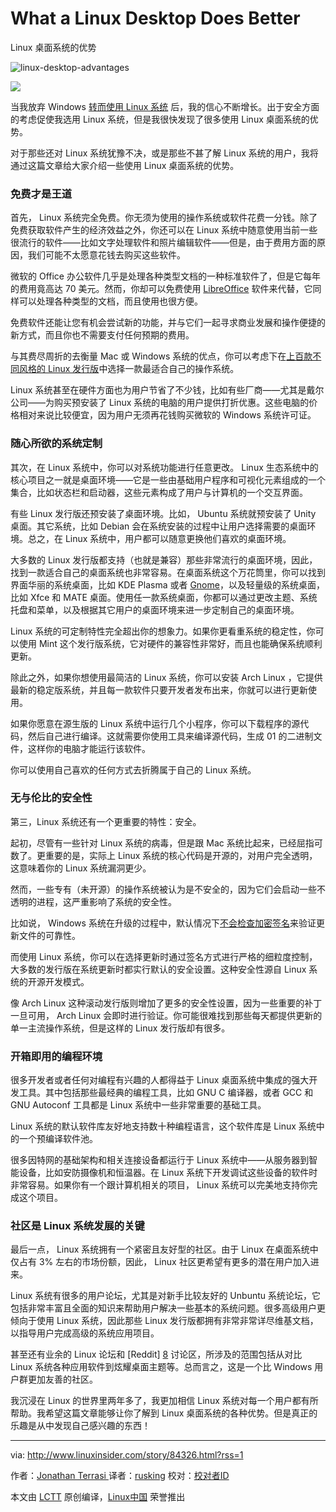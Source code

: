 What a Linux Desktop Does Better
============================================================
Linux 桌面系统的优势

 ![linux-desktop-advantages](http://www.linuxinsider.com/article_images/story_graphics_xlarge/xl-2017-linux-1.jpg) 

 ![](http://www.linuxinsider.com/images/2015/image-credit-adobe-stock_130x15.gif) 

当我放弃 Windows [转而使用 Linux 系统][3] 后，我的信心不断增长。出于安全方面的考虑促使我选用 Linux 系统，但是我很快发现了很多使用 Linux 桌面系统的优势。

对于那些还对 Linux 系统犹豫不决，或是那些不甚了解 Linux 系统的用户，我将通过这篇文章给大家介绍一些使用 Linux 桌面系统的优势。

### 免费才是王道

首先， Linux 系统完全免费。你无须为使用的操作系统或软件花费一分钱。除了免费获取软件产生的经济效益之外，你还可以在 Linux 系统中随意使用当前一些很流行的软件——比如文字处理软件和照片编辑软件——但是，由于费用方面的原因，我们可能不太愿意花钱去购买这些软件。

微软的 Office 办公软件几乎是处理各种类型文档的一种标准软件了，但是它每年的费用竟高达 70 美元。然而，你却可以免费使用 [LibreOffice][4] 软件来代替，它同样可以处理各种类型的文档，而且使用也很方便。

免费软件还能让您有机会尝试新的功能，并与它们一起寻求商业发展和操作便捷的新方式，而且你也不需要支付任何预期的费用。

与其费尽周折的去衡量 Mac 或 Windows 系统的优点，你可以考虑下在[上百款不同风格的 Linux 发行版][5]中选择一款最适合自己的操作系统。

Linux 系统甚至在硬件方面也为用户节省了不少钱，比如有些厂商——尤其是戴尔公司——为购买预安装了 Linux 系统的电脑的用户提供打折优惠。这些电脑的价格相对来说比较便宜，因为用户无须再花钱购买微软的 Windows 系统许可证。

### 随心所欲的系统定制

其次，在 Linux 系统中，你可以对系统功能进行任意更改。 Linux 生态系统中的核心项目之一就是桌面环境——它是一些由基础用户程序和可视化元素组成的一个集合，比如状态栏和启动器，这些元素构成了用户与计算机的一个交互界面。

有些 Linux 发行版还预安装了桌面环境。比如， Ubuntu 系统就预安装了 Unity 桌面。其它系统，比如 Debian 会在系统安装的过程中让用户选择需要的桌面环境。总之，在 Linux 系统中，用户都可以随意更换他们喜欢的桌面环境。

大多数的 Linux 发行版都支持（也就是兼容）那些非常流行的桌面环境，因此，找到一款适合自己的桌面系统也非常容易。在桌面系统这个万花筒里，你可以找到界面华丽的系统桌面，比如 KDE Plasma 或者 [Gnome][6]，以及轻量级的系统桌面，比如 Xfce 和 MATE 桌面。使用任一款系统桌面，你都可以通过更改主题、系统托盘和菜单，以及根据其它用户的桌面环境来进一步定制自己的桌面环境。

Linux 系统的可定制特性完全超出你的想象力。如果你更看重系统的稳定性，你可以使用 Mint 这个发行版系统，它对硬件的兼容性非常好，而且也能确保系统顺利更新。

除此之外，如果你想使用最简洁的 Linux 系统，你可以安装 Arch Linux ，它提供最新的稳定版系统，并且每一款软件只要开发者发布出来，你就可以进行更新使用。

如果你愿意在源生版的 Linux 系统中运行几个小程序，你可以下载程序的源代码，然后自己进行编译。这就需要你使用工具来编译源代码，生成 01 的二进制文件，这样你的电脑才能运行该软件。

你可以使用自己喜欢的任何方式去折腾属于自己的 Linux 系统。

### 无与伦比的安全性

第三，Linux 系统还有一个更重要的特性：安全。

起初，尽管有一些针对 Linux 系统的病毒，但是跟 Mac 系统比起来，已经屈指可数了。更重要的是，实际上 Linux 系统的核心代码是开源的，对用户完全透明，这意味着你的 Linux 系统漏洞更少。

然而，一些专有（未开源）的操作系统被认为是不安全的，因为它们会启动一些不透明的进程，这严重影响了系统的安全性。

比如说， Windows 系统在升级的过程中，默认情况下[不会检查加密签名][7]来验证更新文件的可靠性。

而使用 Linux 系统，你可以在选择更新时通过签名方式进行严格的细粒度控制，大多数的发行版在系统更新时都实行默认的安全设置。这种安全性源自 Linux 系统的开源开发模式。

像 Arch Linux 这种滚动发行版则增加了更多的安全性设置，因为一些重要的补丁一旦可用， Arch Linux 会即时进行验证。你可能很难找到那些每天都提供更新的单一主流操作系统，但是这样的 Linux 发行版却有很多。

### 开箱即用的编程环境

很多开发者或者任何对编程有兴趣的人都得益于 Linux 桌面系统中集成的强大开发工具。其中包括那些最经典的编程工具，比如 GNU C 编译器，或者 GCC 和 GNU Autoconf 工具都是 Linux 系统中一些非常重要的基础工具。

Linux 系统的默认软件库友好地支持数十种编程语言，这个软件库是 Linux 系统中的一个预编译软件池。

很多因特网的基础架构和相关连接设备都运行于 Linux 系统中——从服务器到智能设备，比如安防摄像机和恒温器。在 Linux 系统下开发调试这些设备的软件时非常容易。如果你有一个跟计算机相关的项目， Linux 系统可以完美地支持你完成这个项目。

### 社区是 Linux 系统发展的关键

最后一点， Linux 系统拥有一个紧密且友好型的社区。由于 Linux 在桌面系统中仅占有 3% 左右的市场份额，因此， Linux 社区更希望有更多的潜在用户加入进来。

Linux 系统有很多的用户论坛，尤其是对新手比较友好的 Unbuntu 系统论坛，它包括非常丰富且全面的知识来帮助用户解决一些基本的系统问题。很多高级用户更倾向于使用 Linux 系统，因此那些 Linux 发行版都拥有非常非常详尽维基文档，以指导用户完成高级的系统应用项目。

甚至还有业余的 Linux 论坛和 [Reddit] [8] 讨论区，所涉及的范围包括从对比 Linux 系统各种应用软件到炫耀桌面主题等。总而言之，这是一个比 Windows 用户群更加友善的社区。

我沉浸在 Linux 的世界里两年多了，我更加相信 Linux 系统对每一个用户都有所帮助。我希望这篇文章能够让你了解到 Linux 桌面系统的各种优势。但是真正的乐趣是从中发现自己感兴趣的东西！

--------------------------------------------------------------------------------

via: http://www.linuxinsider.com/story/84326.html?rss=1

作者：[Jonathan Terrasi ][a]
译者：[rusking](https://github.com/rusking)
校对：[校对者ID](https://github.com/校对者ID)

本文由 [LCTT](https://github.com/LCTT/TranslateProject) 原创编译，[Linux中国](https://linux.cn/) 荣誉推出

[a]:http://www.linkedin.com/company/ect-news-network
[1]:http://www.linuxinsider.com/story/84326.html?rss=1#
[2]:http://www.linuxinsider.com/perl/mailit/?id=84326
[3]:http://www.linuxinsider.com/story/84286.html
[4]:http://www.libreoffice.org/
[5]:https://en.wikipedia.org/wiki/Linux_distribution
[6]:http://en.wikipedia.org/wiki/GNOME
[7]:https://duo.com/blog/out-of-box-exploitation-a-security-analysis-of-oem-updaters
[8]:http://www.reddit.com/
